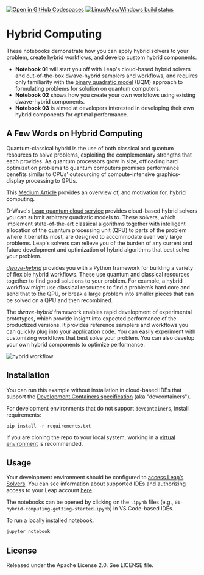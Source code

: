 [![Open in GitHub Codespaces](
  https://img.shields.io/badge/Open%20in%20GitHub%20Codespaces-333?logo=github)](
  https://codespaces.new/dwave-examples/hybrid-computing-notebook?quickstart=1)
[![Linux/Mac/Windows build status](
  https://circleci.com/gh/dwave-examples/hybrid-computing-notebook.svg?style=shield)](
  https://circleci.com/gh/dwave-examples/hybrid-computing-notebook)

# Hybrid Computing

These notebooks demonstrate how you can apply hybrid solvers to your problem,
create hybrid workflows, and develop custom hybrid components.

* **Notebook 01** will start you off with Leap's cloud-based hybrid solvers and
  out-of-the-box dwave-hybrid samplers and workflows, and requires only familiarity
  with the
  [binary quadratic model](https://docs.ocean.dwavesys.com/en/stable/concepts/bqm.html)
  (BQM) approach to formulating problems for solution on quantum computers.
* **Notebook 02** shows how you create your own workflows using existing dwave-hybrid
  components.
* **Notebook 03** is aimed at developers interested in developing their own hybrid
  components for optimal performance.

## A Few Words on Hybrid Computing

Quantum-classical hybrid is the use of both classical and quantum resources to
solve problems, exploiting the complementary strengths that each provides. As
quantum processors grow in size, offloading hard optimization problems to quantum
computers promises performance benefits similar to CPUs' outsourcing of
compute-intensive graphics-display processing to GPUs.

This [Medium Article](https://medium.com/d-wave/three-truths-and-the-advent-of-hybrid-quantum-computing-1941ba46ff8c)
provides an overview of, and motivation for, hybrid computing.

D-Wave's [Leap quantum cloud service](https://cloud.dwavesys.com/leap) provides
cloud-based hybrid solvers you can submit arbitrary quadratic models to. These
solvers, which implement state-of-the-art classical algorithms together with
intelligent allocation of the quantum processing unit (QPU) to parts of the
problem where it benefits most, are designed to accommodate even very large
problems. Leap's solvers can relieve you of the burden of any current and future
development and optimization of hybrid algorithms that best solve your problem.

[*dwave-hybrid*](https://docs.ocean.dwavesys.com/en/stable/docs_hybrid/sdk_index.html)
provides you with a Python framework for building a variety of flexible hybrid
workflows. These use quantum and classical resources together to find good
solutions to your problem. For example, a hybrid workflow might use classical
resources to find a problem’s hard core and send that to the QPU, or break a large
problem into smaller pieces that can be solved on a QPU and then recombined.

The *dwave-hybrid* framework enables rapid development of experimental prototypes,
which provide insight into expected performance of the productized versions. It
provides reference samplers and workflows you can quickly plug into your
application code. You can easily experiment with customizing workflows that best
solve your problem. You can also develop your own hybrid components to optimize
performance.

![hybrid workflow](images/kerberos.png)

## Installation

You can run this example without installation in cloud-based IDEs that support 
the [Development Containers specification](https://containers.dev/supporting)
(aka "devcontainers").

For development environments that do not support ``devcontainers``, install 
requirements:

    pip install -r requirements.txt

If you are cloning the repo to your local system, working in a 
[virtual environment](https://docs.python.org/3/library/venv.html) is 
recommended.

## Usage

Your development environment should be configured to 
[access Leap’s Solvers](https://docs.ocean.dwavesys.com/en/stable/overview/sapi.html).
You can see information about supported IDEs and authorizing access to your 
Leap account [here](https://docs.dwavesys.com/docs/latest/doc_leap_dev_env.html).  

The notebooks can be opened by clicking on the ``.ipynb`` files
(e.g., ``01-hybrid-computing-getting-started.ipynb``) in VS Code-based IDEs. 

To run a locally installed notebook:

```bash
jupyter notebook
```

## License

Released under the Apache License 2.0. See LICENSE file.
